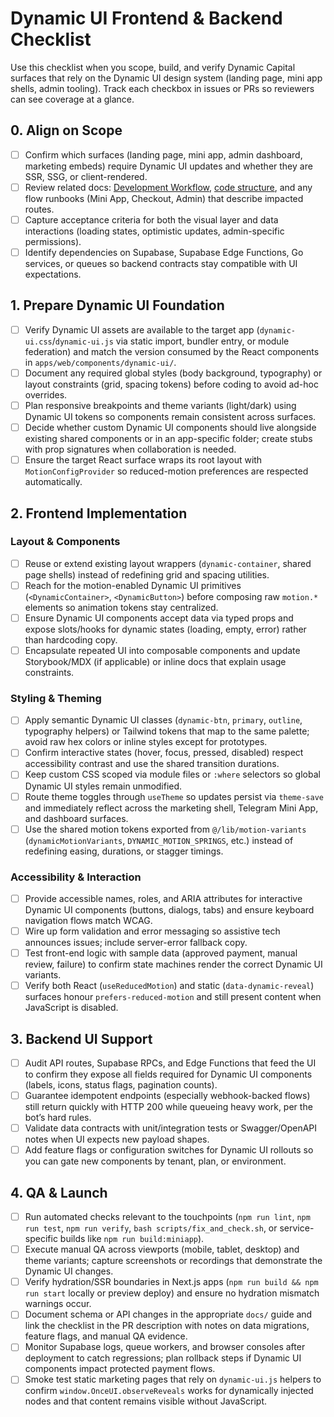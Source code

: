 # Dynamic UI Frontend & Backend Checklist

Use this checklist when you scope, build, and verify Dynamic Capital surfaces
that rely on the Dynamic UI design system (landing page, mini app shells, admin
tooling). Track each checkbox in issues or PRs so reviewers can see coverage at
a glance.

## 0. Align on Scope

- [ ] Confirm which surfaces (landing page, mini app, admin dashboard, marketing
      embeds) require Dynamic UI updates and whether they are SSR, SSG, or
      client-rendered.
- [ ] Review related docs: [Development Workflow](./DEVELOPMENT_WORKFLOW.md),
      [code structure](./code-structure.md), and any flow runbooks (Mini App,
      Checkout, Admin) that describe impacted routes.
- [ ] Capture acceptance criteria for both the visual layer and data
      interactions (loading states, optimistic updates, admin-specific
      permissions).
- [ ] Identify dependencies on Supabase, Supabase Edge Functions, Go services,
      or queues so backend contracts stay compatible with UI expectations.

## 1. Prepare Dynamic UI Foundation

- [ ] Verify Dynamic UI assets are available to the target app
      (`dynamic-ui.css`/`dynamic-ui.js` via static import, bundler entry, or
      module federation) and match the version consumed by the React components
      in `apps/web/components/dynamic-ui/`.
- [ ] Document any required global styles (body background, typography) or
      layout constraints (grid, spacing tokens) before coding to avoid ad-hoc
      overrides.
- [ ] Plan responsive breakpoints and theme variants (light/dark) using Dynamic
      UI tokens so components remain consistent across surfaces.
- [ ] Decide whether custom Dynamic UI components should live alongside existing
      shared components or in an app-specific folder; create stubs with prop
      signatures when collaboration is needed.
- [ ] Ensure the target React surface wraps its root layout with
      `MotionConfigProvider` so reduced-motion preferences are respected
      automatically.

## 2. Frontend Implementation

### Layout & Components

- [ ] Reuse or extend existing layout wrappers (`dynamic-container`, shared page
      shells) instead of redefining grid and spacing utilities.
- [ ] Reach for the motion-enabled Dynamic UI primitives (`<DynamicContainer>`,
      `<DynamicButton>`) before composing raw `motion.*` elements so animation
      tokens stay centralized.
- [ ] Ensure Dynamic UI components accept data via typed props and expose
      slots/hooks for dynamic states (loading, empty, error) rather than
      hardcoding copy.
- [ ] Encapsulate repeated UI into composable components and update
      Storybook/MDX (if applicable) or inline docs that explain usage
      constraints.

### Styling & Theming

- [ ] Apply semantic Dynamic UI classes (`dynamic-btn`, `primary`, `outline`,
      typography helpers) or Tailwind tokens that map to the same palette; avoid
      raw hex colors or inline styles except for prototypes.
- [ ] Confirm interactive states (hover, focus, pressed, disabled) respect
      accessibility contrast and use the shared transition durations.
- [ ] Keep custom CSS scoped via module files or `:where` selectors so global
      Dynamic UI styles remain unmodified.
- [ ] Route theme toggles through `useTheme` so updates persist via `theme-save`
      and immediately reflect across the marketing shell, Telegram Mini App, and
      dashboard surfaces.
- [ ] Use the shared motion tokens exported from `@/lib/motion-variants`
      (`dynamicMotionVariants`, `DYNAMIC_MOTION_SPRINGS`, etc.) instead of
      redefining easing, durations, or stagger timings.

### Accessibility & Interaction

- [ ] Provide accessible names, roles, and ARIA attributes for interactive
      Dynamic UI components (buttons, dialogs, tabs) and ensure keyboard
      navigation flows match WCAG.
- [ ] Wire up form validation and error messaging so assistive tech announces
      issues; include server-error fallback copy.
- [ ] Test front-end logic with sample data (approved payment, manual review,
      failure) to confirm state machines render the correct Dynamic UI variants.
- [ ] Verify both React (`useReducedMotion`) and static (`data-dynamic-reveal`)
      surfaces honour `prefers-reduced-motion` and still present content when
      JavaScript is disabled.

## 3. Backend UI Support

- [ ] Audit API routes, Supabase RPCs, and Edge Functions that feed the UI to
      confirm they expose all fields required for Dynamic UI components (labels,
      icons, status flags, pagination counts).
- [ ] Guarantee idempotent endpoints (especially webhook-backed flows) still
      return quickly with HTTP 200 while queueing heavy work, per the bot’s hard
      rules.
- [ ] Validate data contracts with unit/integration tests or Swagger/OpenAPI
      notes when UI expects new payload shapes.
- [ ] Add feature flags or configuration switches for Dynamic UI rollouts so you
      can gate new components by tenant, plan, or environment.

## 4. QA & Launch

- [ ] Run automated checks relevant to the touchpoints (`npm run lint`,
      `npm run test`, `npm run verify`, `bash scripts/fix_and_check.sh`, or
      service-specific builds like `npm run build:miniapp`).
- [ ] Execute manual QA across viewports (mobile, tablet, desktop) and theme
      variants; capture screenshots or recordings that demonstrate the Dynamic
      UI changes.
- [ ] Verify hydration/SSR boundaries in Next.js apps
      (`npm run build && npm run start` locally or preview deploy) and ensure no
      hydration mismatch warnings occur.
- [ ] Document schema or API changes in the appropriate `docs/` guide and link
      the checklist in the PR description with notes on data migrations, feature
      flags, and manual QA evidence.
- [ ] Monitor Supabase logs, queue workers, and browser consoles after
      deployment to catch regressions; plan rollback steps if Dynamic UI
      components impact protected payment flows.
- [ ] Smoke test static marketing pages that rely on `dynamic-ui.js` helpers to
      confirm `window.OnceUI.observeReveals` works for dynamically injected
      nodes and that content remains visible without JavaScript.
